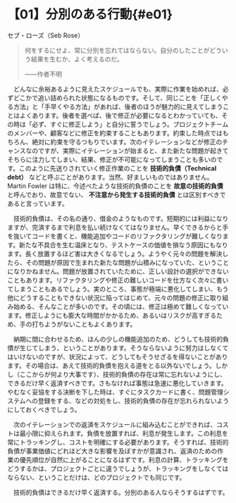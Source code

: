 # 【01】分別のある行動{#e01}

<div class="author">セブ・ローズ（Seb Rose）</div>

> 何をするにせよ、常に分別を忘れてはならない。自分のしたことがどういう結果を生むか、よく考えるのだ。
>
> <div class="cite_author">――作者不明</div>

　どんなに余裕あるように見えたスケジュールでも、実際に作業を始めれば、必ずどこかで追い詰められた状態になるものです。そして、同じことを「正しくやる方法」と「手早くやる方法」があれば、後者のほうが魅力的に見えてしまうことはよくあります。後者を選べば、後で修正が必要になるとわかっていても、その時は「必ず、すぐに修正しよう」と自分に誓うでしょう。プロジェクトチームのメンバーや、顧客などに修正を約束することもあります。約束した時点ではもちろん、絶対に約束を守るつもりでいます。次のイテレーションなどが修正のチャンスなのですが、実際にイテレーションが始まると、また新たな問題が起きてそちらに注力してしまい、結果、修正が不可能になってしまうことも多いのです。このように先送りされていく修正作業のことを **技術的負債（Technical debt）** などと呼ぶことがあります。当然、好ましいものではありません。Martin Fowler は特に、今述べたような技術的負債のことを **故意の技術的負債** と呼んでおり、故意でない、 **不注意から発生する技術的負債** とは区別すべきであると言っています。

　技術的負債は、その名の通り、借金のようなものです。短期的には利益になりますが、完済するまで利息を払い続けなくてはなりません。早くできるからと手を抜いてコードを書くと、機能追加やコードのリファクタリングが難しくなります。新たな不具合を生む温床となり、テストケースの価値を損なう原因にもなります。長く放置するほど害は大きくなるでしょう。ようやく元々の問題を解決したら、その問題が原因で生まれた新たな問題が山積みになっていた、ということになりかねません。問題が放置されていたために、正しい設計の選択ができないこともあります。リファクタリングや修正の難しいコードを仕方なく次々に書いてしまうこともあるでしょう。実のところ、事態が極端に悪化してしまい、もう他にどうすることもできない状況に陥ってはじめて、元々の問題の修正に取り組み始める、そんなことが多いのです。その頃には、修正は極めて難しくなっています。修正しようにも膨大な時間がかかるため、あるいはリスクが高すぎるため、手の打ちようがないこともよくあります。

　納期に間に合わせるため、ほんの少しの機能追加のため、どうしても技術的負債が生じてしまう、ということがあります。そうならないように努力はしなくてはいけないのですが、状況によって、どうしてもそうせざるを得ないことがあります。その場合は、あえて技術的負債を抱える道をとる以外ないでしょう。しかし（ここからが何より大事です）、技術的負債の存在は常に忘れないようにし、できるだけ早く返済すべきです。さもなければ事態は急速に悪化していきます。やむなく妥協をする決断を下した時は、すぐにタスクカードに書く、問題管理システムへの登録をする、などの対処をし、技術的負債の存在が忘れられないようにしておくべきでしょう。

　次のイテレーションでの返済をスケジュールに組み込むことができれば、コストは最小限に抑えられます。負債を放置すれば、利息が発生します。この利息を常にトラッキングし、コストを明確にする必要があります。そうすれば、技術的負債が事業価値にどれほど大きな影響を及ぼすかが意識され、返済のための作業の優先順位が自然に上がることになるはずです。利息の計算、トラッキングをどうするかは、プロジェクトごとに違うでしょうが、トラッキングをしなくてはならない、ということだけは、どのプロジェクトでも同じです。

　技術的負債はできるだけ早く返済する。分別のある人ならそうするはずです。
